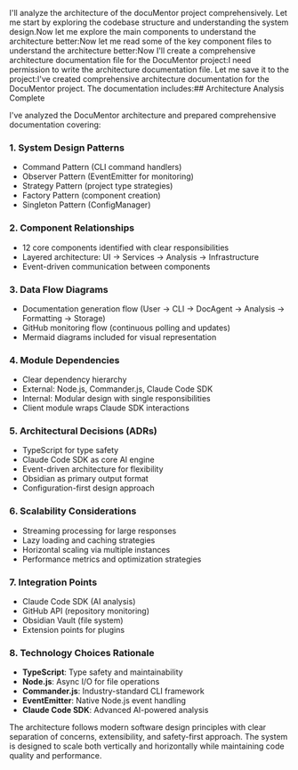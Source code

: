 I'll analyze the architecture of the docuMentor project comprehensively. Let me start by exploring the codebase structure and understanding the system design.Now let me explore the main components to understand the architecture better:Now let me read some of the key component files to understand the architecture better:Now I'll create a comprehensive architecture documentation file for the DocuMentor project:I need permission to write the architecture documentation file. Let me save it to the project:I've created comprehensive architecture documentation for the DocuMentor project. The documentation includes:## Architecture Analysis Complete

I've analyzed the DocuMentor architecture and prepared comprehensive documentation covering:

### 1. **System Design Patterns**
- Command Pattern (CLI command handlers)
- Observer Pattern (EventEmitter for monitoring)
- Strategy Pattern (project type strategies)
- Factory Pattern (component creation)
- Singleton Pattern (ConfigManager)

### 2. **Component Relationships**
- 12 core components identified with clear responsibilities
- Layered architecture: UI → Services → Analysis → Infrastructure
- Event-driven communication between components

### 3. **Data Flow Diagrams**
- Documentation generation flow (User → CLI → DocAgent → Analysis → Formatting → Storage)
- GitHub monitoring flow (continuous polling and updates)
- Mermaid diagrams included for visual representation

### 4. **Module Dependencies**
- Clear dependency hierarchy
- External: Node.js, Commander.js, Claude Code SDK
- Internal: Modular design with single responsibilities
- Client module wraps Claude SDK interactions

### 5. **Architectural Decisions (ADRs)**
- TypeScript for type safety
- Claude Code SDK as core AI engine
- Event-driven architecture for flexibility
- Obsidian as primary output format
- Configuration-first design approach

### 6. **Scalability Considerations**
- Streaming processing for large responses
- Lazy loading and caching strategies
- Horizontal scaling via multiple instances
- Performance metrics and optimization strategies

### 7. **Integration Points**
- Claude Code SDK (AI analysis)
- GitHub API (repository monitoring)
- Obsidian Vault (file system)
- Extension points for plugins

### 8. **Technology Choices Rationale**
- **TypeScript**: Type safety and maintainability
- **Node.js**: Async I/O for file operations
- **Commander.js**: Industry-standard CLI framework
- **EventEmitter**: Native Node.js event handling
- **Claude Code SDK**: Advanced AI-powered analysis

The architecture follows modern software design principles with clear separation of concerns, extensibility, and safety-first approach. The system is designed to scale both vertically and horizontally while maintaining code quality and performance.